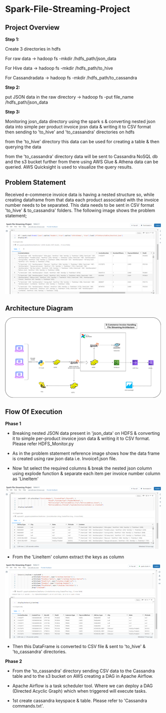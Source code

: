 # Spark-File-Streaming-Project

## Project Overview

**Step 1:**

Create 3 directories in hdfs 

For raw data -> hadoop fs -mkdir /hdfs_path/json_data

For Hive data -> hadoop fs -mkdir /hdfs_path/to_hive 

For Cassandradata -> hadoop fs -mkdir /hdfs_path/to_cassandra

**Step 2:**

put JSON data in the raw directory ->
hadoop fs -put file_name /hdfs_path/json_data

**Step 3:**

Monitoring josn_data  directory using the spark s & converting nested json data into simple per product invoice josn data & writing it to  CSV format then  sending to 'to_hive' and 'to_cassandra' directories on hdfs 

from the 'to_hive' directory this data can be used for creating a table & then querying the data

from the 'to_cassandra' directory data will be sent to Cassandra NoSQL db and the s3 bucket further from there using AWS Glue & Athena data can be queried. AWS Quicksight is used to visualize the query results.

## Problem Statement 

Received e-commerce invoice data is having a nested structure so, while creating dataframe from that data each product associated with the invoice number needs to be separated. This data needs to be sent in CSV format 'to_hive' & to_cassandra' folders. The following image shows the problem statement;

![This is Nested JOSN](https://github.com/VighneshKharge/Spark-File-Streaming-Project/blob/main/Nested%20JSON.png)

## Architecture Diagram
![This is architecture](https://github.com/VighneshKharge/Spark-File-Streaming-Project/blob/main/file_streaming_arch.png)

## Flow Of Execution

**Phase 1** 

- Breaking nested JSON data present in 'json_data' on HDFS & converting it to simple per-product invoice josn data & writing it to  CSV format. Please refer HDFS_Monitor.py

- As in the problem statement reference image shows how the data frame is created using raw json data i.e. Invoice1.json file.  

- Now 1st select the required columns & break the nested json column using explode function & separate each item per invoice number column as 'LineItem'

![This is explode DF](https://github.com/VighneshKharge/Spark-File-Streaming-Project/blob/main/ExplodeDF.png)

- From the 'LineItem' column extract the keys as column

![This is Extract_LineItem](https://github.com/VighneshKharge/Spark-File-Streaming-Project/blob/main/Extract_LineItem..png)

- Then this DataFrame is converted to CSV file & sent to 'to_hive' & 'to_cassandra' directories.

**Phase 2**

- From the 'to_cassandra' directory sending CSV data to the Cassandra table and to the s3 bucket on AWS creating a DAG in Apache Airflow.

- Apache Airflow is a task scheduler tool. Where we can deploy a DAG (Directed Acyclic Graph) which when triggered will execute tasks. 

- 1st create cassandra keyspace  & table. Please refer to 'Cassandra commands.txt'.

 




